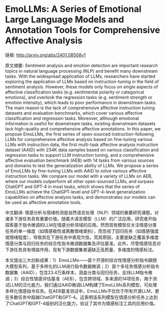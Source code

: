 # EmoLLMs: A Series of Emotional Large Language Models and Annotation Tools for Comprehensive Affective Analysis

链接: http://arxiv.org/abs/2401.08508v1

原文摘要:
Sentiment analysis and emotion detection are important research topics in
natural language processing (NLP) and benefit many downstream tasks. With the
widespread application of LLMs, researchers have started exploring the
application of LLMs based on instruction-tuning in the field of sentiment
analysis. However, these models only focus on single aspects of affective
classification tasks (e.g. sentimental polarity or categorical emotions), and
overlook the regression tasks (e.g. sentiment strength or emotion intensity),
which leads to poor performance in downstream tasks. The main reason is the
lack of comprehensive affective instruction tuning datasets and evaluation
benchmarks, which cover various affective classification and regression tasks.
Moreover, although emotional information is useful for downstream tasks,
existing downstream datasets lack high-quality and comprehensive affective
annotations. In this paper, we propose EmoLLMs, the first series of
open-sourced instruction-following LLMs for comprehensive affective analysis
based on fine-tuning various LLMs with instruction data, the first multi-task
affective analysis instruction dataset (AAID) with 234K data samples based on
various classification and regression tasks to support LLM instruction tuning,
and a comprehensive affective evaluation benchmark (AEB) with 14 tasks from
various sources and domains to test the generalization ability of LLMs. We
propose a series of EmoLLMs by fine-tuning LLMs with AAID to solve various
affective instruction tasks. We compare our model with a variety of LLMs on
AEB, where our models outperform all other open-sourced LLMs, and surpass
ChatGPT and GPT-4 in most tasks, which shows that the series of EmoLLMs achieve
the ChatGPT-level and GPT-4-level generalization capabilities on affective
analysis tasks, and demonstrates our models can be used as affective annotation
tools.

中文翻译:
情感分析与情绪检测是自然语言处理（NLP）领域的重要研究课题，对诸多下游任务具有重要价值。随着大语言模型（LLM）的广泛应用，研究者开始探索基于指令微调的LLM在情感分析领域的应用。然而现有模型仅关注情感分类任务的单一维度（如情感极性或离散情绪类别），而忽视了回归任务（如情感强度或情绪程度），导致其在下游任务中表现欠佳。究其原因，主要是缺乏覆盖多维度情感分类与回归任务的综合性指令微调数据集及评估基准。此外，尽管情感信息对下游任务具有增益作用，现有下游数据集普遍缺乏高质量、多维度的情感标注。

本文提出三大创新成果：1）EmoLLMs——首个开源的综合性情感分析指令跟随大模型系列，基于多样化的LLM进行指令数据微调；2）首个多任务情感分析指令数据集（AAID），包含23.4万条样本，涵盖分类与回归任务，支持LLM指令微调；3）综合性情感评估基准（AEB），包含跨领域、多来源的14项任务，用于测试LLM的泛化能力。我们通过AAID微调LLM构建了EmoLLMs系列模型，可处理多样化情感指令任务。在AEB基准测试中，EmoLLMs不仅优于所有开源LLM，更在多数任务中超越ChatGPT和GPT-4。这表明该系列模型在情感分析任务上达到了ChatGPT和GPT-4级别的泛化能力，验证了其作为情感标注工具的应用价值。


